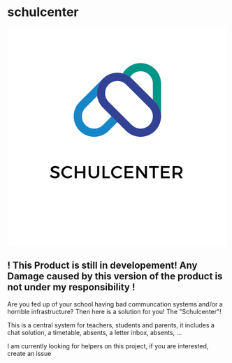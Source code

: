 # schulcenter
<p align="center">
<img class="center" src="/assets/logo.png"/> 

<h2>
  ! This Product is still in developement! Any Damage caused by this version of the product is not under my responsibility !
</h2>
</p>
<p>
  Are you fed up of your school having bad communcation systems and/or a horrible infrastructure? Then here is a solution for you! The "Schulcenter"!
</p>
<p>
  This is a central system for teachers, students and parents, it includes a chat solution, a timetable, absents, a letter inbox, absents, ...
 </p>
 <p>
  I am currently looking for helpers on this project, if you are interested, create an issue
 </p>
